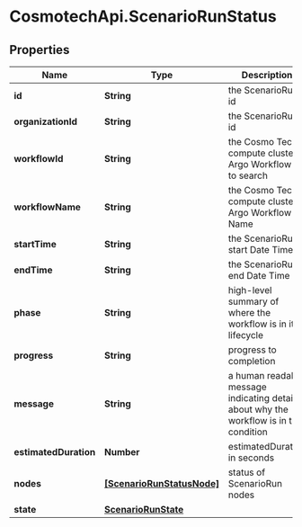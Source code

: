 # CosmotechApi.ScenarioRunStatus

## Properties

Name | Type | Description | Notes
------------ | ------------- | ------------- | -------------
**id** | **String** | the ScenarioRun id | [optional] 
**organizationId** | **String** | the ScenarioRun id | [optional] 
**workflowId** | **String** | the Cosmo Tech compute cluster Argo Workflow Id to search | [optional] 
**workflowName** | **String** | the Cosmo Tech compute cluster Argo Workflow Name | [optional] 
**startTime** | **String** | the ScenarioRun start Date Time | [optional] 
**endTime** | **String** | the ScenarioRun end Date Time | [optional] 
**phase** | **String** | high-level summary of where the workflow is in its lifecycle | [optional] 
**progress** | **String** | progress to completion | [optional] 
**message** | **String** | a  human readable message indicating details about why the workflow is in this condition | [optional] 
**estimatedDuration** | **Number** | estimatedDuration in seconds | [optional] 
**nodes** | [**[ScenarioRunStatusNode]**](ScenarioRunStatusNode.md) | status of ScenarioRun nodes | [optional] 
**state** | [**ScenarioRunState**](ScenarioRunState.md) |  | [optional] 


